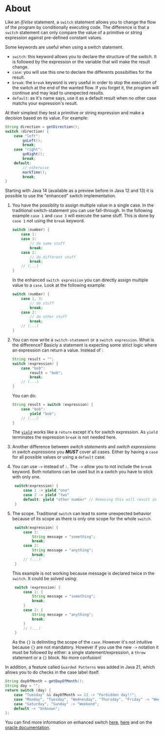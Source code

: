 # About

Like an _if/else_ statement, a `switch` statement allows you to change the flow of the program by conditionally executing code.
The difference is that a `switch` statement can only compare the value of a primitive or string expression against pre-defined constant values.

Some keywords are useful when using a switch statement.

- `switch`: this keyword allows you to declare the structure of the switch.
  It is followed by the expression or the variable that will make the result change.
- `case`: you will use this one to declare the differents possibilties for the result.
- `break`: the `break` keyword is very useful in order to stop the execution of the switch at the end of the wanted flow.
  If you forget it, the program will continue and may lead to unexpected results.
- `default`: as it's name says, use it as a default result when no other case matchs your expression's result.

At their simplest they test a primitive or string expression and make a decision based on its value.
For example:

```java
String direction = getDirection();
switch (direction) {
    case "left":
        goLeft();
        break;
    case "right":
        goRight();
        break;
    default:
        // otherwise
        markTime();
        break;
}
```

Starting with Java 14 (available as a preview before in Java 12 and 13) it is possible to use the "enhanced" switch implementation.

1. You have the possiblity to assign multiple value in a single case.
   In the traditional switch-statement you can use fall-through. In the following example `case 1` and `case 3` will execute the same stuff.
   This is done by `case 1` not using the `break` keyword.

   ```java
   switch (number) {
       case 1:
       case 3:
           // do same stuff
           break;
       case 2:
           // do different stuff
           break;
       // (...)
   }
   ```

   In the enhanced `switch expression` you can directly assign multiple value to a `case`.
   Look at the following example:

   ```java
   switch (number) {
       case 1, 3:
           // do stuff
           break;
       case 2:
           // do other stuff
           break;
       // (...)
   }
   ```

2. You can now write a `switch-statement` or a `switch expression`.
   What is the difference?
   Basicly a statement is expecting some strict logic where an expression can return a value.
   Instead of :

   ```java
   String result = "";
   switch (expression) {
       case "bob":
           result = "bob";
           break;
       // (...)
   }
   ```

   You can do:

   ```java
   String result = switch (expression) {
       case "bob":
           yield "bob";
       // (...)
   }
   ```

   The [`yield`][yield-keyword] works like a `return` except it's for switch expression.
   As `yield` terminates the expression `break` is not needed here.

3. Another difference between _switch statements_ and _switch expressions_: in _switch expressions_ you _**MUST**_ cover all cases.
   Either by having a `case` for all possible values or using a `default` case.

4. You can use `->` instead of `:`.
   The `->` allow you to not include the `break` keyword.
   Both notations can be used but in a switch you have to stick with only one.

   ```java
    switch(expression) {
        case 1 -> yield "one"
        case 2 -> yield "two"
        default: yield "other number" // Removing this will result in a compile error
    }
   ```

5. The scope.
   Traditional `switch` can lead to some unexpected behavior because of its scope as there is only one scope for the whole `switch`.

   ```java
    switch(expression) {
        case 1:
            String message = "something";
            break;
        case 2:
            String message = "anything";
            break;
        // (...)
    }
   ```

   This example is not working because message is declared twice in the `switch`.
   It could be solved using:

   ```java
    switch (expression) {
        case 1: {
            String message = "something";
            break;
        }
        case 2: {
            String message = "anything";
            break;
        }
        // (...)
    }
   ```

   As the `{}` is delimiting the scope of the `case`.
   However it's not intuitive because `{}` are not mandatory.
   However if you use the new `->` notation it must be followed by either: a single statement/expression, a `throw` statement or a `{}` block.
   No more confusion!


In addition, a feature called `Guarded Patterns` was added in Java 21, which allows you to do checks in the case label itself.

```java
String dayOfMonth = getDayOfMonth();
String day = "";
return switch (day) {
    case "Tuesday" && dayOfMonth == 13 -> "Forbidden day!!";
    case "Monday", "Tuesday", "Wednesday", "Thursday", "Friday" -> "Week day";
    case "Saturday", "Sunday" -> "Weekend";
    default -> "Unknown";
};
```


You can find more information on enhanced switch [here][switch1], [here][switch2] and on the [oracle documentation][oracle-doc].

[yield-keyword]: https://www.codejava.net/java-core/the-java-language/yield-keyword-in-java
[switch1]: https://www.vojtechruzicka.com/java-enhanced-switch/
[switch2]: https://howtodoinjava.com/java14/switch-expressions/
[oracle-doc]: https://docs.oracle.com/en/java/javase/13/language/switch-expressions.html
